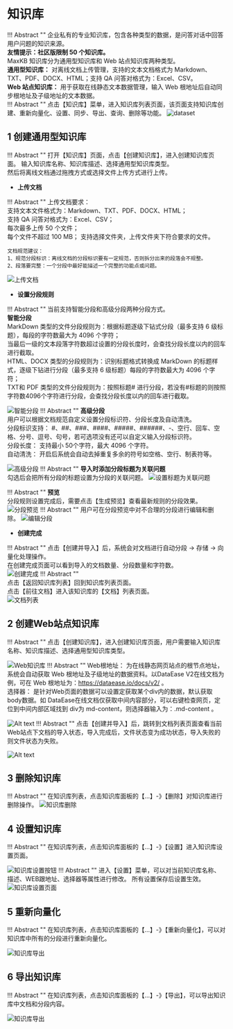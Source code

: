 # 知识库

!!! Abstract ""
    企业私有的专业知识库，包含各种类型的数据，是问答对话中回答用户问题的知识来源。       
    **友情提示：社区版限制 50 个知识库。**       
    MaxKB 知识库分为通用型知识库和 Web 站点知识库两种类型。   
    **通用型知识库：** 对离线文档上传管理，支持的文本文档格式为 Markdown、TXT、PDF、DOCX、HTML；支持 QA 问答对格式为：Excel、CSV。       
    **Web 站点知识库：** 用于获取在线静态文本数据管理，输入 Web 根地址后自动同步根地址及子级地址的文本数据。   
!!! Abstract ""
    点击【知识库】菜单，进入知识库列表页面，该页面支持知识库创建、重新向量化、设置、同步、导出、查询、删除等功能。
![dataset](../../img/dataset/datasetlist.png)

## 1 创建通用型知识库

!!! Abstract ""
    打开【知识库】页面，点击【创建知识库】，进入创建知识库页面。 输入知识库名称、知识库描述、选择通用型知识库类型。      
    然后将离线文档通过拖拽方式或选择文件上传方式进行上传。 

- **上传文档** 
  
!!! Abstract ""
    上传文档要求：  
    支持文本文件格式为：Markdown、TXT、PDF、DOCX、HTML；      
    支持 QA 问答对格式为：Excel、CSV；  
    每次最多上传 50 个文件；   
    每个文件不超过 100 MB；
    支持选择文件夹，上传文件夹下符合要求的文件。
        
    文档规范建议：    
    1、规范分段标识：离线文档的分段标识要有一定规范，否则拆分出来的段落会不规整。   
    2、段落要完整：一个分段中最好能描述一个完整的功能点或问题。  
![上传文档](../../img/dataset/create_offline_dataset.png)

- **设置分段规则** 
    
!!! Abstract "" 
    当前支持智能分段和高级分段两种分段方式。   
    **智能分段**  
    MarkDown 类型的文件分段规则为：根据标题逐级下钻式分段（最多支持 6 级标题），每段的字符数最大为 4096 个字符；   
                            当最后一级的文本段落字符数超过设置的分段长度时，会查找分段长度以内的回车进行截取。        
    HTML、DOCX 类型的分段规则为：识别标题格式转换成 MarkDown 的标题样式，逐级下钻进行分段（最多支持 6 级标题）每段的字符数最大为 4096 个字符；       
    TXT和 PDF 类型的文件分段规则为：按照标题# 进行分段，若没有#标题的则按照字符数4096个字符进行分段，会查找分段长度以内的回车进行截取。  
      
![智能分段](<../../img/dataset/automatic paragraphing.png>)
!!! Abstract ""
    **高级分段**     
    用户可以根据文档规范自定义设置分段标识符、分段长度及自动清洗。   
    分段标识支持： #、##、###、####、#####、######、-、空行、回车、空格、分号、逗号、句号，若可选项没有还可以自定义输入分段标识符。   
    分段长度： 支持最小 50个字符，最大 4096 个字符。   
    自动清洗： 开启后系统会自动去掉重复多余的符号如空格、空行、制表符等。     

![高级分段](<../../img/dataset/Advanced segmentation.png>)
!!! Abstract ""
    **导入时添加分段标题为关联问题**         
    勾选后会把所有分段的标题设置为分段的关联问题。
![设置标题为关联问题](../../img/dataset/titel_set_question.png)


!!! Abstract ""
    **预览**   
    分段规则设置完成后，需要点击【生成预览】查看最新规则的分段效果。
![分段预览](<../../img/dataset/Preview segmentation.png>)
!!! Abstract ""
    用户可在分段预览中对不合理的分段进行编辑和删除。
![编辑分段](../../img/dataset/view_edit.png)


- **创建完成** 
   
!!! Abstract ""
    点击【创建并导入】后，系统会对文档进行自动分段 -> 存储 -> 向量化处理操作。    
    在创建完成页面可以看到导入的文档数量、分段数量和字符数。   
![创建完成](../../img/dataset/finish.png)
!!! Abstract ""   
    点击【返回知识库列表】回到知识库列表页面。   
    点击【前往文档】进入该知识库的【文档】列表页面。  
![文档列表](../../img/dataset/doc_list.png)

## 2 创建Web站点知识库

!!! Abstract ""
    点击【创建知识库】，进入创建知识库页面，用户需要输入知识库名称、知识库描述、选择通用型知识库类型。

![Web知识库](../../img/dataset/web_dataset.png)
!!! Abstract ""
    Web根地址： 为在线静态网页站点的根节点地址，系统会自动获取 Web 根地址及子级地址的数据资料。以DataEase V2在线文档为例，可在 Web 根地址为：https://dataease.io/docs/v2/ 。  
    选择器： 是针对Web页面的数据可以设置定获取某个div内的数据，默认获取 body数据。如 DataEase在线文档仅获取中间内容部分，可以右键检查网页，定位到中间内部区域找到 div为 md-content，则选择器输入为：.md-content 。

![Alt text](../../img/dataset/DataEase_doc.png)
!!! Abstract ""
    点击【创建并导入】后，跳转到文档列表页面查看当前 Web站点下文档的导入状态，导入完成后，文件状态变为成功状态，导入失败的则文件状态为失败。 

![Alt text](../../img/dataset/web_doc.png)

## 3 删除知识库

!!! Abstract ""
    在知识库列表，点击知识库面板的【…】-》【删除】对知识库进行删除操作。
![知识库删除](../../img/dataset/dataset_del.png)

## 4 设置知识库

!!! Abstract ""
    在知识库列表，点击知识库面板的【…】-》【设置】进入知识库设置页面。

![知识库设置按钮](../../img/dataset/dataset_set.png)
!!! Abstract ""
    进入【设置】菜单，可以对当前知识库名称、描述、WEB跟地址、选择器等属性进行修改。
    所有设置保存后设置生效。
![知识库设置页面](../../img/dataset/dataset_setting.png)

## 5 重新向量化

!!! Abstract ""
    在知识库列表，点击知识库面板的【…】-》【重新向量化】，可以对知识库中所有的分段进行重新向量化。

![知识库导出](../../img/dataset/dataset_embedding.png)

## 6 导出知识库

!!! Abstract ""
    在知识库列表，点击知识库面板的【…】-》【导出】，可以导出知识库中文档和分段内容。

![知识库导出](../../img/dataset/dataset_export.png)

